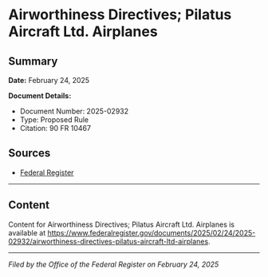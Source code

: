 # Airworthiness Directives; Pilatus Aircraft Ltd. Airplanes

## Summary

**Date:** February 24, 2025

**Document Details:**
- Document Number: 2025-02932
- Type: Proposed Rule
- Citation: 90 FR 10467

## Sources
- [Federal Register](https://www.federalregister.gov/documents/2025/02/24/2025-02932/airworthiness-directives-pilatus-aircraft-ltd-airplanes)

---

## Content

Content for Airworthiness Directives; Pilatus Aircraft Ltd. Airplanes is available at https://www.federalregister.gov/documents/2025/02/24/2025-02932/airworthiness-directives-pilatus-aircraft-ltd-airplanes.

---

*Filed by the Office of the Federal Register on February 24, 2025*
